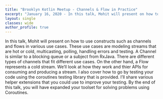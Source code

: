 ```yaml
---
title: "Brooklyn Kotlin Meetup - Channels & Flow in Practice"
excerpt: "January 16, 2020 - In this talk, Mohit will present on how to use constructs such as channels and flows in various use cases. These use cases are modeling streams that are hot or cold, multicasting, polling, handling errors and testing."
layout: single
classes: wide
author_profile: true
---
```


In this talk, Mohit will present on how to use constructs such as channels and flows in various use cases. These use cases are modeling streams that are hot or cold, multicasting, polling, handling errors and testing. A Channel is similar to a blocking queue or a subject from RxJava. There are different types of channels that fit different use cases. On the other hand, a Flow represents a cold stream. We’ll look at how they work and thier APIs for consuming and producing a stream. I also cover how to go by testing your code using the coroutines testing library that is provided. I’ll share various helper extensions that you could use to improve your testing. By the end of this talk, you will have expanded your toolset for solving problems using Coroutines.

<br/>

<script async class="speakerdeck-embed" data-id="fade5cd679b04e92b8d25655c2397cb9" data-ratio="1.77777777777778" src="//speakerdeck.com/assets/embed.js"></script>
